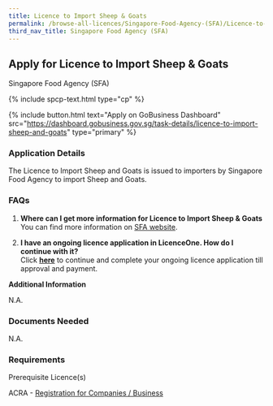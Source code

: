 ```yaml
---
title: Licence to Import Sheep & Goats
permalink: /browse-all-licences/Singapore-Food-Agency-(SFA)/Licence-to-Import-Sheep-&-Goats
third_nav_title: Singapore Food Agency (SFA)
---
```


## Apply for Licence to Import Sheep & Goats

Singapore Food Agency (SFA)

{% include spcp-text.html type="cp" %}

{% include button.html text="Apply on GoBusiness Dashboard" src="https://dashboard.gobusiness.gov.sg/task-details/licence-to-import-sheep-and-goats" type="primary" %}

<H3>Application Details</H3>

<p>The Licence to Import Sheep and Goats is issued to importers by Singapore Food Agency to import Sheep and Goats.</p>
<h3>FAQs</h3>
<ol>
<li><strong>Where can I get more information for Licence to Import Sheep &amp; Goats</strong> <br>You can find more information on <a href="https://www.sfa.gov.sg/food-import-export/import-export-transshipment-of-live-poultry-livestock" target="_blank" rel="noopener">SFA website</a>.</li>
<li>
<p><strong>I have an ongoing licence application in LicenceOne. How do I continue with it?<br></strong>Click&nbsp;<a href="https://licence1.business.gov.sg/licence1/authentication/showLogin.action" target="_blank" rel="noopener"><strong>here</strong></a> to continue and complete your ongoing licence application till approval and payment.</p>
</li>
</ol>

<strong>Additional Information</strong>

N.A.

<H3>Documents Needed</H3>

N.A.

<H3>Requirements</H3>

<p>Prerequisite Licence(s)</p>
<p>ACRA - <a href="https://www.acra.gov.sg/Home/" target="_blank" rel="noopener">Registration for Companies / Business</a></p>

